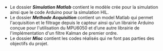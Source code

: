 - Le dossier __*Simulation Matlab*__ contient le modèle crée pour la simulation ainsi que le code Arduino pour la simulation HIL.
- Le dossier __*Methode Acquisition*__ contient un model Matlab qui permet l'acquisition et le filtrage depuis le capteur ainsi qu'un librairie Arduino conçue pour l'utilisation du MPU6050 et d’une autre librairie de l'implémentation d'un filtre Kalman de premier ordre.
- Le dossier __*Misc*__ contient les codes réalisés qui ne font pas parties des objectifs du projet.
